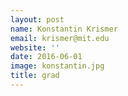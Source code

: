 ```yaml
---
layout: post
name: Konstantin Krismer 
email: krismer@mit.edu
website: ''
date: 2016-06-01
image: konstantin.jpg
title: grad
---
```

